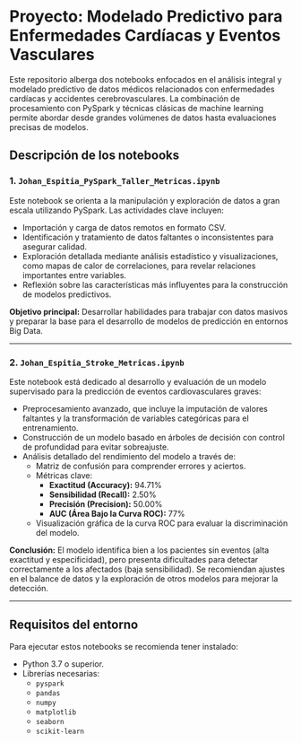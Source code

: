 # Proyecto: Modelado Predictivo para Enfermedades Cardíacas y Eventos Vasculares

Este repositorio alberga dos notebooks enfocados en el análisis integral y modelado predictivo de datos médicos relacionados con enfermedades cardíacas y accidentes cerebrovasculares. La combinación de procesamiento con PySpark y técnicas clásicas de machine learning permite abordar desde grandes volúmenes de datos hasta evaluaciones precisas de modelos.

## Descripción de los notebooks

### 1. `Johan_Espitia_PySpark_Taller_Metricas.ipynb`

Este notebook se orienta a la manipulación y exploración de datos a gran escala utilizando PySpark. Las actividades clave incluyen:

- Importación y carga de datos remotos en formato CSV.  
- Identificación y tratamiento de datos faltantes o inconsistentes para asegurar calidad.  
- Exploración detallada mediante análisis estadístico y visualizaciones, como mapas de calor de correlaciones, para revelar relaciones importantes entre variables.  
- Reflexión sobre las características más influyentes para la construcción de modelos predictivos.

**Objetivo principal:** Desarrollar habilidades para trabajar con datos masivos y preparar la base para el desarrollo de modelos de predicción en entornos Big Data.

---

### 2. `Johan_Espitia_Stroke_Metricas.ipynb`

Este notebook está dedicado al desarrollo y evaluación de un modelo supervisado para la predicción de eventos cardiovasculares graves:

- Preprocesamiento avanzado, que incluye la imputación de valores faltantes y la transformación de variables categóricas para el entrenamiento.  
- Construcción de un modelo basado en árboles de decisión con control de profundidad para evitar sobreajuste.  
- Análisis detallado del rendimiento del modelo a través de:  
  - Matriz de confusión para comprender errores y aciertos.  
  - Métricas clave:  
    - **Exactitud (Accuracy):** 94.71%  
    - **Sensibilidad (Recall):** 2.50%  
    - **Precisión (Precision):** 50.00%  
    - **AUC (Área Bajo la Curva ROC):** 77%  
  - Visualización gráfica de la curva ROC para evaluar la discriminación del modelo.

**Conclusión:** El modelo identifica bien a los pacientes sin eventos (alta exactitud y especificidad), pero presenta dificultades para detectar correctamente a los afectados (baja sensibilidad). Se recomiendan ajustes en el balance de datos y la exploración de otros modelos para mejorar la detección.

---

## Requisitos del entorno

Para ejecutar estos notebooks se recomienda tener instalado:

- Python 3.7 o superior.  
- Librerías necesarias:  
  - `pyspark`  
  - `pandas`  
  - `numpy`  
  - `matplotlib`  
  - `seaborn`  
  - `scikit-learn`

